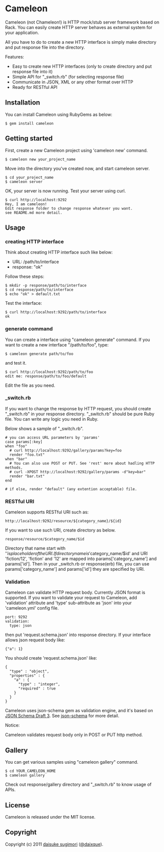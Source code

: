 Cameleon
=======================================

Cameleon (not Chameleon!) is HTTP mock/stub server framework based on Rack. 
You can easily create HTTP server behaves as external system for your application.

All you have to do to create a new HTTP interface is simply make directory and put response file into the directory.

Features:

 - Easy to create new HTTP interfaces (only to create directory and put response file into it)
 - Simple API for "_switch.rb" (for selecting response file)
 - Communicate in JSON, XML or any other format over HTTP
 - Ready for RESTful API


## Installation
You can install Cameleon using RubyGems as below:

    $ gem install cameleon

  
## Getting started
First, create a new Cameleon project using 'cameleon new' command.

    $ cameleon new your_project_name

Move into the directory you've created now, and start cameleon server.

    $ cd your_project_name
    $ cameleon server

OK, your server is now running. Test your server using curl.

    $ curl http://localhost:9292
    Hey, I am cameleon!
    Edit response folder to change response whatever you want.
    see README.md more detail.


## Usage
### creating HTTP interface
Think about creating HTTP interface such like below:

 - URL: /path/to/interface
 - response: "ok"

Follow these steps:

    $ mkdir -p response/path/to/interface
    $ cd response/path/to/interface
    $ echo "ok" > default.txt

Test the interface:

    $ curl http://localhost:9292/path/to/interface
    ok

### generate command
You can create a interface using "cameleon generate" command.
If you want to create a new interface "/path/to/foo", type:

    $ cameleon generate path/to/foo

and test it.

    $ curl http://localhost:9292/path/to/foo
    edit me: response/path/to/foo/default

Edit the file as you need.

### _switch.rb
If you want to change the response by HTTP request, you should create "_switch.rb" in your response directory.
"_switch.rb" should be pure Ruby file. You can write any logic you need in Ruby.

Below shows a sample of "_switch.rb".

    # you can access URL parameters by 'params'
    case params[:key]
    when "foo"
      # curl http://localhost:9292/gallery/params?key=foo
      render "foo.txt"
    when "bar"
      # You can also use POST or PUT. See 'rest' more about hadling HTTP methods.
      # curl -XPOST http://localhost:9292/gallery/params -d"key=bar"
      render "bar.txt"
    end
    
    # if else, render "default" (any extention acceptable) file.

### RESTful URI
Cameleon supports RESTful URI such as:

    http://localhost:9292/resource/${category_name}/${id}

If you want to use such URI, create directory as below.

    response/resource/$category_name/$id

Directory that name start with '$' is placeholder of the URI.
If directory name is '$category_name/$id' and URI 'fiction/12',
'fiction' and '12' are mapped into params['category_name'] and params['id'].
Then in your _switch.rb or response(erb) file,
you can use params['category_name'] and params['id'] they are specified by URI.

### Validation
Cameleon can validate HTTP request body. Currently JSON format is supported. If you want to validate your request to Cameleon,  add 'validation' attribute and 'type' sub-attribute as 'json' into your 'cameleon.yml' config file.

    port: 9292
    validation:
      type: json

then put 'request.schema.json' into response directory. If your interface allows json request body like:

    {"a": 1}

You should create 'request.schema.json' like:

    {
      "type" : "object",
      "properties" : {
        "a" : {
          "type" : "integer",
          "required" : true
        }
      }
    }

Cameleon uses json-schema gem as validation engine, and it's based on [JSON Schema Draft 3](http://tools.ietf.org/html/draft-zyp-json-schema-03). See [json-schema](https://github.com/hoxworth/json-schema) for more detail.

Notice:

Cameleon validates request body only in POST or PUT http method.

## Gallery
You can get various samples using "cameleon gallery" command.

    $ cd YOUR_CAMELEON_HOME
    $ cameleon gallery

Check out response/gallery directory and "_switch.rb" to know usage of APIs.


## License
Cameleon is released under the MIT license.


## Copyright
Copyright (c) 2011 [daisuke sugimori][1] ([@daixque][2]).

[1]: http://opentechnica.blogspot.com/
[2]: http://twitter.com/daixque
